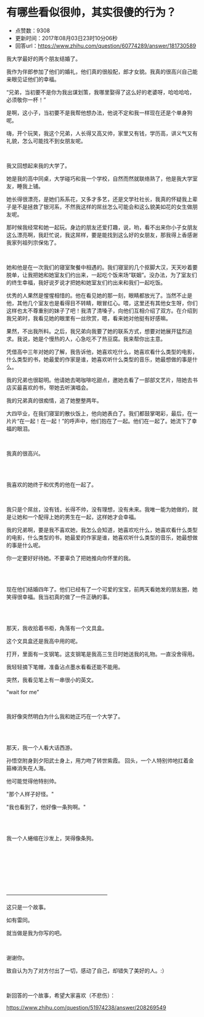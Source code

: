 # 有哪些看似很帅，其实很傻的行为？
- 点赞数：9308
- 更新时间：2017年08月03日23时10分06秒
- 回答url：https://www.zhihu.com/question/60774289/answer/181730589
<body>
 <p data-pid="riYRSATA">我大学最好的两个朋友结婚了。</p>
 <p data-pid="Ehtz8wyd">我作为伴郎参加了他们的婚礼，他们真的很般配，郎才女貌。我真的很高兴自己能亲眼见证他们的幸福。</p>
 <p data-pid="vM-0qgRh">“兄弟，当初要不是你为我出谋划策，我哪里娶得了这么好的老婆呀，哈哈哈哈，必须敬你一杯！”</p>
 <p data-pid="AiE0iPzW">是啊，这小子，当初要不是我帮他想办法，他说不定和我一样现在还是个单身狗呢。</p>
 <p data-pid="dF9B98aA">嗨，开个玩笑，我这个兄弟，人长得又高又帅，家里又有钱，学历高，讲义气又有礼貌，怎么可能找不到女朋友呢。</p>
 <br>
 <p data-pid="shBaQ1HD">我又回想起来我的大学了。</p>
 <p data-pid="UgBSwgDl">她是我的高中同桌，大学碰巧和我一个学校，自然而然就联络熟了，他是我大学室友，睡我上铺。</p>
 <p data-pid="6ElZxkFJ">她长得很漂亮，是她们系系花，又多才多艺，还是文学社社长，我真的怀疑我上辈子是不是拯救了银河系，不然我这样的屌丝怎么可能会和这么貌美如花的女生做朋友呢。</p>
 <p data-pid="MIx-i_Tu">那时候我经常和她一起玩。身边的朋友还爱打趣，说，哟，看不出来你小子女朋友这么漂亮啊，我赶忙说，我这屌样，要是能找到这么好的女朋友，那我得上香感谢我家列祖列宗保佑了。</p>
 <br>
 <p data-pid="mL1zVT8S">她和他是在一次我们的寝室聚餐中相遇的。我们寝室的几个抠脚大汉，天天吵着要脱单，让我把她和她室友们约出来，一起吃个饭来场“联姻”。没办法，为了室友们的终生幸福，我好说歹说才把她和她室友们约出来和我们一起吃饭。</p>
 <p data-pid="BbXZ72_9">优秀的人果然是惺惺相惜的。他在看见她的那一刻，眼睛都放光了。当然不止是他，其他几个室友也是看得目不转睛，眼冒红心。喂，这里还有其他女生呀，你们这样也太不尊重别的妹子了吧！我清了清嗓子，向他们互相介绍了双方。在介绍到我兄弟时，我看见她的眼里有一丝欣赏，嗯，看来她对他挺有好感嘛。</p>
 <p data-pid="BdJ2k7O0">果然，不出我所料。之后，我兄弟向我要了她的联系方式，想要对她展开猛烈追求。我说，她是个慢热的人，心急吃不了热豆腐。我来帮你出主意。</p>
 <p data-pid="n5F9H6GZ">凭借高中三年对她的了解，我告诉他，她喜欢吃什么，她喜欢看什么类型的电影，什么类型的书，她最爱的作家是谁，她喜欢听什么类型的音乐，她最想做的事是什么。</p>
 <p data-pid="MSKq52Ph">我的兄弟也很聪明。他请她去喝咖啡吃甜点，邀她去看了一部部文艺片，陪她去书店买最喜欢的书，带她去听演唱会。</p>
 <p data-pid="GhnjuaDI">我的兄弟真的很痴情，追了她整整两年。</p>
 <p data-pid="vJATb_s8">大四毕业，在我们寝室的散伙饭上，他向她表白了。我们都鼓掌喝彩，最后，在一片片“在一起！在一起！”的呼声中，他们抱在了一起。他们在一起了。她流下了幸福的眼泪。</p>
 <br>
 <p data-pid="hS3THJbq">我真的很高兴。</p>
 <br>
 <br>
 <p data-pid="8X5xLCAJ">我喜欢的她终于和优秀的他在一起了。</p>
 <br>
 <p data-pid="7QvsnRey">我只是个屌丝，没有钱，长得不帅，没有理想，没有未来。我唯一能为她做的，就是让她和一个配得上她的男生在一起，这样她才会幸福。</p>
 <p data-pid="x6QAtuJR">我的兄弟啊，要是我不喜欢她，我怎么会知道，她喜欢吃什么，她喜欢看什么类型的电影，什么类型的书，她最爱的作家是谁，她喜欢听什么类型的音乐，她最想做的事是什么呢。</p>
 <p data-pid="HtjuLw9o">你一定要好好待她。不要辜负了把她推向你怀里的我。</p>
 <br>
 <br>
 <p data-pid="_VO_OELC">现在他们结婚四年了。他们已经有了一个可爱的宝宝，前两天看她发的朋友圈，她笑得很幸福。我当初真的做了一件正确的事。</p>
 <br>
 <br>
 <p data-pid="5wD_mlqd">那天，我收拾着书柜，角落有一个文具盒。</p>
 <p data-pid="na6YhmJ_">这个文具盒还是我高中用的呢。</p>
 <p data-pid="H18GKGsq">打开，里面有一支钢笔。这支钢笔是我高三生日时她送我的礼物。一直没舍得用。</p>
 <p data-pid="LD8UwDti">我轻轻摘下笔帽，准备沾点墨水看看还能不能用。</p>
 <p data-pid="9Iy7EOXS">突然，我看见笔上有一串很小的英文。</p>
 <p data-pid="vgmtCpga">“wait for me”</p>
 <br>
 <p data-pid="9BV8hKPM">我好像突然明白为什么我和她正巧在一个大学了。</p>
 <br>
 <br>
 <p data-pid="XROz5dT6">那天，我一个人看大话西游。</p>
 <p data-pid="fyeEW37G">孙悟空附身到夕阳武士身上，用力吻了转世紫霞。 回头，一个人特别帅地扛着金箍棒消失在人海。</p>
 <p data-pid="vv7v0lBJ">他可能觉得他特别帅。</p>
 <p data-pid="QJdgV2a-">"那个人样子好怪。"</p>
 <p data-pid="zsgxnzCE">"我也看到了，他好像一条狗啊。"</p>
 <br>
 <br>
 <p data-pid="hwv5bP2v">我一个人蜷缩在沙发上，哭得像条狗。</p>
 <br>
 <br>
 <br>
 <br>
 <br>
 <br>
 <p data-pid="5dBdL-Zk">———————————————————</p>
 <p data-pid="rzQyHo3K">这只是一个故事。</p>
 <p data-pid="bfcBWB34">如有雷同。</p>
 <p data-pid="42Ge1O31">就当做是我为你写的吧。</p>
 <br>
 <p data-pid="DcMN0eTL">谢谢你。</p>
 <p data-pid="CLnSR-Bd">致自认为为了对方付出了一切，感动了自己，却错失了美好的人。:）</p>
 <br>
 <p data-pid="j8_KQmBQ">新回答的一个故事，希望大家喜欢（不悲伤）：</p><a href="https://www.zhihu.com/question/51974238/answer/208269549" class="internal"><span class="invisible">https://www.</span><span class="visible">zhihu.com/question/5197</span><span class="invisible">4238/answer/208269549</span><span class="ellipsis"></span></a>
</body>